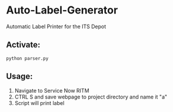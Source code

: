 # Auto-Label-Generator
Automatic Label Printer for the ITS Depot

## Activate:
  `python parser.py`
  
## Usage:
  1. Navigate to Service Now RITM
  2. CTRL S and save webpage to project directory and name it "a"
  3. Script will print label
  
  
